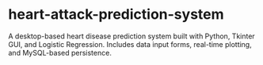 # heart-attack-prediction-system
A desktop-based heart disease prediction system built with Python, Tkinter GUI, and Logistic Regression. Includes data input forms, real-time plotting, and MySQL-based persistence.
